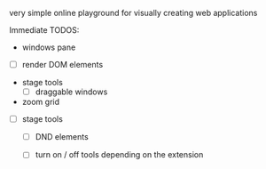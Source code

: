 very simple online playground for visually creating web applications

Immediate TODOS:

- windows pane
- [ ] render DOM elements


- stage tools
  - [ ] draggable windows
- zoom grid

- [ ] stage tools
  - [ ] DND elements
  - [ ] turn on / off tools depending on the extension


